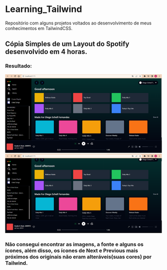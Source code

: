 # Learning_Tailwind
Repositório com alguns projetos voltados ao desenvolvimento de meus conhecimentos em TailwindCSS.

## Cópia Simples de um Layout do Spotify desenvolvido em 4 horas.
 
### Resultado: 

![](https://github.com/MatheusZuchiBalbinot/Learning_Tailwind/blob/main/Spotify_Copy/public/copy(1).png?raw=true)
![](https://github.com/MatheusZuchiBalbinot/Learning_Tailwind/blob/main/Spotify_Copy/public/copy(2-com_alteracoes_nos_scrolls).png)

### Não consegui encontrar as imagens, a fonte e alguns os ícones, além disso, os ícones de Next e Previous mais próximos dos originais não eram alteráveis(suas cores) por Tailwind.



